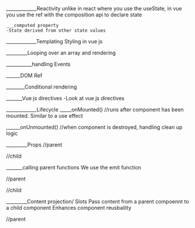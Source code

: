 _____________Reactivity
unlike in react where you use the useState, in vue you use the ref with the composition api to declare state
<script setup>
    import {ref} from "vue";
    const name = ref("john")
    name.value = "Trevor" //updating state in vue
</script>

<template>
    <h1>hello {{name}}</h1>
</template> 

    ___computed property
    -State derived from other state values
<script setup>
    import {ref, computed} from "vue";
    const count = ref(10);
    const double = computed(()=> count.value * 2)
</script>

<template>
    <div>{{doubleCount}}</div>
</template>

_____________Templating
<template> //defines html structure
    <h1>Hello World</h1>
</template>
Styling in vue js


_________Looping over an array and rendering
<script setup>
    const colors = ["red","green","blue"]
</script>

<template>
    <ul>
        <li v-for="color in colors" :key="color">{{color}}</li>
    </ul>
</template>


___________handling Events
<script setup>
    import {ref} from "vue";
    const count = ref(0);

    function incrementCount(){
        count.value++;
    }
</script>

<template>
<p>Counter : {{count}} </p>
<button @click="incrementCount">+1</button>
</template>


______DOM Ref
<script setup>
import {useTemplateRef, onMounted } from "vue";
const inputElement = useTemplate("inputElement");

onMounted(() => { inputelement.value.focus();});
</script>

<template>
    <input ref="inputElement">
</template>


________Conditional rendering
<script setup>
import {ref, computed} from "vue";
const TRAFFIC_LIGHTS = ["red","orange","green"]
const lightIndex = ref(0);

const light = computed(() => TRAFFIC_LIGHTS[lightIndex.value]);

function nextLight(){
    lightIndex.value = (lightIndex.value + 1) % TRAFFIC_LIGHTS.length;
}
</script>

<template>
<button @click="nextLight">Next light</button>
<p>Light is: {{light}}</p>
<p>You must
<span v-if="light === 'red'">STOP</span>
<span v-else-if="light === 'red'">STOP</span>
<span v-else-if="light === 'red'">STOP</span>
</p>
</template>

_______Vue js directives
-Look at vue js directives

_____________Lifecycle
_____onMounted() //runs after component has been mounted. Similar to a use effect
<script setup>
    import {ref, onMounted} from "vue";
    const pageTitle = ref();
    onMounted(()=>{
        pageTitle.value = document.title
    })
</script>

<template>
    <p>Page Title: {{pageTitle}}</p>
</template>


______onUnmounted() //when component is destroyed, handling clean up logic
<script setup>
import {ref, onUnmounted} from "vue";
const time = ref(new Date().toLocaleTimeString());

const timer =  setInterval(()=>{
    time.value =  new Date().toLocaleTimeString();
},1000);


onUnmounted(() => {
    clearInterval(timer);
})
</script>

<template>
    <p>Current time: {{time}} </p>
</template>


_________Props
//parent
<script setup>
    import Userprofile from "./userprofile.vue";
</script>

<template>
    <UserProfile 
    name="Trevor Ogina"
    :age="24" //colon for binding
    :favourite-colors="['green','blue','red']"
    is-available //for boolean we can just define the attribute without the valuem
    />
</template>



//child
<script setup>
    const props = defineProps({
        name: {type: String, required: true, default: ""},
        age:{type:Number, required: true, default: null},
        favouriteColors:{type: Array, required: true, default: () => []},
        isAvailable:{type: Boolean, required: true, default: false}
    })
</script>

<template>
<p>My name is {{ props.name }} </p>
<p>My age is {{props.age}}</p>
<p>My fave color is {{ props.faveColors.join()}}</p>
<p>I am {{ props.isAvailable ? "available" : "not available"}} </p>
</template> 



_______calling parent functions
We use the emit function 

//parent
<script setup>
    import {ref} from "vue";
    import AnswerButton from "./AnswerButton.vue";

    let isHappy = ref(true);

    function onAnswerNo(){
        isHappy.value = false;
    }

    function onAnswerYes(){
        isHappy.value = true
    }
</script>

<template>
<p>Are you happy?</p>
<AnswerButton @yes="onAnswerYes" @no="onAnswerNo">
<p style="font-size: 50px">{{ isHappy ? "ha" : "ho" }}</p>
</template>


//child
<script setup>
    const emit = defineEmits(["yes","no"]);

    function clickYes(){
        emit("yes");
    }

    function clickNo(){
        emit("no")
    }

</script>
<template>
<button @click="clickYes">YES</button>
<button @click="clickNo">NO</button>
</template>


_________Content projection/ Slots
Pass content from a parent compoennt to a child component 
Enhances component reusbaility


//parent
<script setup>
    import FunnyButton  from "./FunnyButton.vue";
</script>

<template>
    <FunnyButton>
    Click Me!  //passed to the slot
    </FunnyButton>
</tempate>


//Child
<template>
<button style="background: rgba(0,0,0,0.4);color: #fff;">
    <slot />

    <slot>
    <span>No content found</span> //fallback content when no children are provided
    </slot>
<button>
</template>

_________Form inputs and data bindings
<script setUp>
    import {ref} from "vue";
    const text = ref("Hello World");
</script>

<template>
    <p>{{text}}</p>
    <input v-model="text">
</template>

_____________Component Composition

